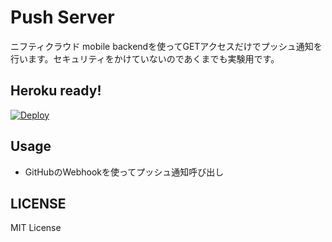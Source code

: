 # Push Server

ニフティクラウド mobile backendを使ってGETアクセスだけでプッシュ通知を行います。セキュリティをかけていないのであくまでも実験用です。

## Heroku ready!

[![Deploy](https://www.herokucdn.com/deploy/button.png)](https://heroku.com/deploy)

## Usage

- GitHubのWebhookを使ってプッシュ通知呼び出し

## LICENSE

MIT License

